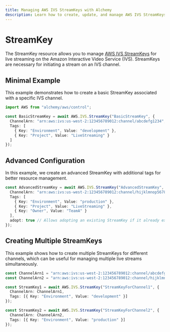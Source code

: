 ```yaml
---
title: Managing AWS IVS StreamKeys with Alchemy
description: Learn how to create, update, and manage AWS IVS StreamKeys using Alchemy Cloud Control.
---
```


# StreamKey

The StreamKey resource allows you to manage [AWS IVS StreamKeys](https://docs.aws.amazon.com/ivs/latest/userguide/) for live streaming on the Amazon Interactive Video Service (IVS). StreamKeys are necessary for initiating a stream on an IVS channel.

## Minimal Example

This example demonstrates how to create a basic StreamKey associated with a specific IVS channel.

```ts
import AWS from "alchemy/aws/control";

const BasicStreamKey = await AWS.IVS.StreamKey("BasicStreamKey", {
  ChannelArn: "arn:aws:ivs:us-west-2:123456789012:channel/abcdefg1234",
  Tags: [
    { Key: "Environment", Value: "development" },
    { Key: "Project", Value: "LiveStreaming" }
  ]
});
```

## Advanced Configuration

In this example, we create an advanced StreamKey with additional tags for better resource management.

```ts
const AdvancedStreamKey = await AWS.IVS.StreamKey("AdvancedStreamKey", {
  ChannelArn: "arn:aws:ivs:us-west-2:123456789012:channel/hijklmnop5678",
  Tags: [
    { Key: "Environment", Value: "production" },
    { Key: "Project", Value: "LiveStreaming" },
    { Key: "Owner", Value: "TeamA" }
  ],
  adopt: true // Allows adopting an existing StreamKey if it already exists.
});
```

## Creating Multiple StreamKeys

This example shows how to create multiple StreamKeys for different channels, which can be useful for managing multiple live streams simultaneously.

```ts
const ChannelArn1 = "arn:aws:ivs:us-west-2:123456789012:channel/abcdefg1234";
const ChannelArn2 = "arn:aws:ivs:us-west-2:123456789012:channel/hijklmnop5678";

const StreamKey1 = await AWS.IVS.StreamKey("StreamKeyForChannel1", {
  ChannelArn: ChannelArn1,
  Tags: [{ Key: "Environment", Value: "development" }]
});

const StreamKey2 = await AWS.IVS.StreamKey("StreamKeyForChannel2", {
  ChannelArn: ChannelArn2,
  Tags: [{ Key: "Environment", Value: "production" }]
});
```